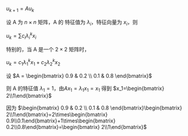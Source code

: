 

$u_{k+1}=Au_k$

设 A 为 $n \times n$ 矩阵，A 的 特征值为 $\lambda_i$，特征向量为 $x_i$，则

$u_k=\sum{c_i\lambda_i^kx_i}$

特别的，当 A 是一个 $2 \times 2$ 矩阵时，

$u_k=c_1\lambda_1^kx_1 + c_2\lambda_2^kx_2$



设 $A = \begin{bmatrix} 0.9 & 0.2 \\ 0.1 & 0.8 \end{bmatrix}$

则 A 的特征值 $\lambda_1 = 1$，由$Ax_1=\lambda_1x_1=x_1$ 得到 $x_1=\begin{bmatrix} 2\\1\end{bmatrix}$

因为 $\begin{bmatrix} 0.9 & 0.2 \\ 0.1 & 0.8 \end{bmatrix}\begin{bmatrix} 2\\1\end{bmatrix}=2\times\begin{bmatrix} 0.9\\0.1\end{bmatrix}+1\times\begin{bmatrix} 0.2\\0.8\end{bmatrix}=\begin{bmatrix} 2\\1\end{bmatrix}$

